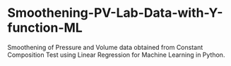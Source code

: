 # Smoothening-PV-Lab-Data-with-Y-function-ML
Smoothening of Pressure and Volume data obtained from Constant Composition Test using Linear Regression for Machine Learning in Python.   
